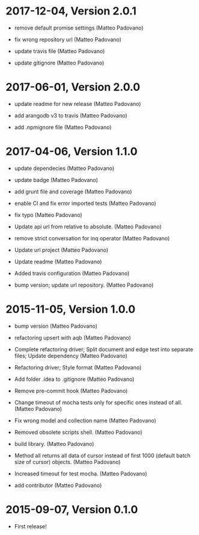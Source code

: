 2017-12-04, Version 2.0.1
=========================

 * remove default promise settings (Matteo Padovano)

 * fix wrong repository url (Matteo Padovano)

 * update travis file (Matteo Padovano)

 * update gitignore (Matteo Padovano)


2017-06-01, Version 2.0.0
=========================

 * update readme for new release (Matteo Padovano)

 * add arangodb v3 to travis (Matteo Padovano)

 * add .npmignore file (Matteo Padovano)


2017-04-06, Version 1.1.0
=========================

 * update dependecies (Matteo Padovano)

 * update badge (Matteo Padovano)

 * add grunt file and coverage (Matteo Padovano)

 * enable CI and fix error imported tests (Matteo Padovano)

 * fix typo (Matteo Padovano)

 * Update api url from relative to absolute. (Matteo Padovano)

 * remove strict conversation for inq operator (Matteo Padovano)

 * Update url project (Matteo Padovano)

 * Update readme (Matteo Padovano)

 * Added travis configuration (Matteo Padovano)

 * bump version; update url repository. (Matteo Padovano)


2015-11-05, Version 1.0.0
=========================

 * bump version (Matteo Padovano)

 * refactoring upsert with aqb (Matteo Padovano)

 * Complete refactoring driver; Split document and edge test into separate files; Update dependency (Matteo Padovano)

 * Refactoring driver; Style format (Matteo Padovano)

 * Add folder .idea to .gitignore (Matteo Padovano)

 * Remove pre-commit hook (Matteo Padovano)

 * Change timeout of mocha tests only for specific ones instead of all. (Matteo Padovano)

 * Fix wrong model and collection name (Matteo Padovano)

 * Removed obsolete scripts shell. (Matteo Padovano)

 * build library. (Matteo Padovano)

 * Method all returns all data of cursor instead of first 1000 (default batch size of cursor) objects. (Matteo Padovano)

 * Increased timeout for test mocha. (Matteo Padovano)

 * add contributor (Matteo Padovano)


2015-09-07, Version 0.1.0
=========================

 * First release!
